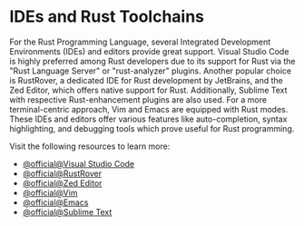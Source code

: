 # IDEs and Rust Toolchains

For the Rust Programming Language, several Integrated Development Environments (IDEs) and editors provide great support. Visual Studio Code is highly preferred among Rust developers due to its support for Rust via the "Rust Language Server" or "rust-analyzer" plugins. Another popular choice is RustRover, a dedicated IDE for Rust development by JetBrains, and the Zed Editor, which offers native support for Rust. Additionally, Sublime Text with respective Rust-enhancement plugins are also used. For a more terminal-centric approach, Vim and Emacs are equipped with Rust modes. These IDEs and editors offer various features like auto-completion, syntax highlighting, and debugging tools which prove useful for Rust programming.

Visit the following resources to learn more:

- [@official@Visual Studio Code](https://code.visualstudio.com)
- [@official@RustRover](https://www.jetbrains.com/rust/)
- [@official@Zed Editor](https://zed.dev)
- [@official@Vim](https://www.vim.org)
- [@official@Emacs](https://www.gnu.org/software/emacs/)
- [@official@Sublime Text](https://www.sublimetext.com)
